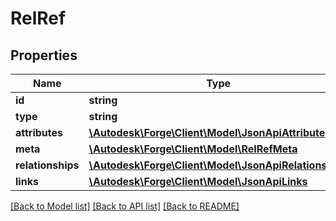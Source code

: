 # RelRef

## Properties
Name | Type | Description | Notes
------------ | ------------- | ------------- | -------------
**id** | **string** | resource id | 
**type** | **string** |  | 
**attributes** | [**\Autodesk\Forge\Client\Model\JsonApiAttributes**](JsonApiAttributes.md) |  | [optional] 
**meta** | [**\Autodesk\Forge\Client\Model\RelRefMeta**](RelRefMeta.md) |  | [optional] 
**relationships** | [**\Autodesk\Forge\Client\Model\JsonApiRelationships**](JsonApiRelationships.md) |  | [optional] 
**links** | [**\Autodesk\Forge\Client\Model\JsonApiLinks**](JsonApiLinks.md) |  | [optional] 

[[Back to Model list]](../README.md#documentation-for-models) [[Back to API list]](../README.md#documentation-for-api-endpoints) [[Back to README]](../README.md)


